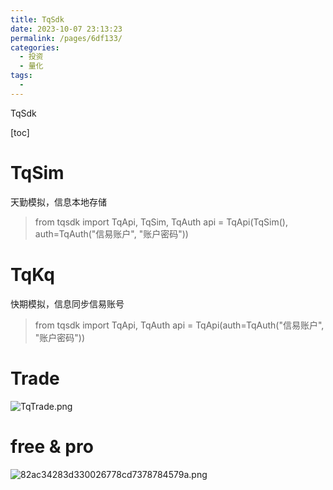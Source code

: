 ```yaml
---
title: TqSdk
date: 2023-10-07 23:13:23
permalink: /pages/6df133/
categories: 
  - 投资
  - 量化
tags: 
  - 
---
```

TqSdk

[toc]

# TqSim
天勤模拟，信息本地存储
> from tqsdk import TqApi, TqSim, TqAuth
api = TqApi(TqSim(), auth=TqAuth("信易账户", "账户密码"))


# TqKq
快期模拟，信息同步信易账号
> from tqsdk import TqApi, TqAuth
api = TqApi(auth=TqAuth("信易账户", "账户密码"))

# Trade
![TqTrade.png](../../_resources/acd3ad2f105747f38538d03a90b155e5.png)

# free & pro
![82ac34283d330026778cd7378784579a.png](../../_resources/fe180b4bc3b74155b05c910cb623a1b5.png)

